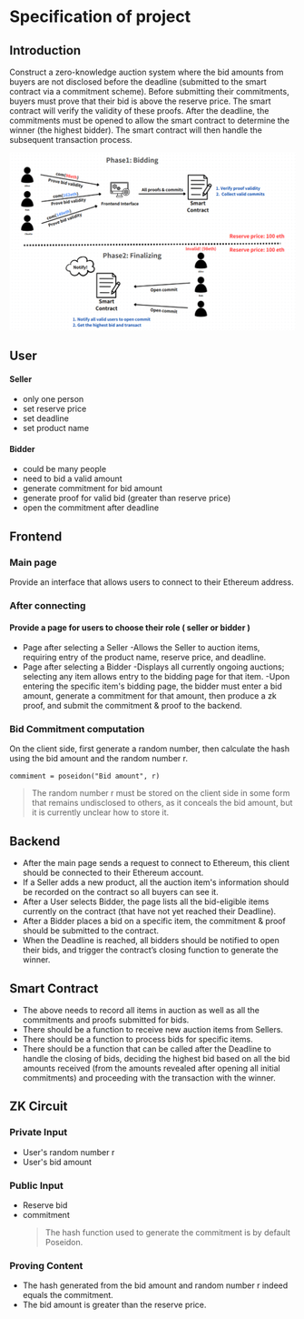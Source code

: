 # Specification of project

## Introduction

Construct a zero-knowledge auction system where the bid amounts from buyers are not disclosed before the deadline (submitted to the smart contract via a commitment scheme). Before submitting their commitments, buyers must prove that their bid is above the reserve price. The smart contract will verify the validity of these proofs. After the deadline, the commitments must be opened to allow the smart contract to determine the winner (the highest bidder). The smart contract will then handle the subsequent transaction process.

![image](./flow.png)

## User

#### Seller

-   only one person
-   set reserve price
-   set deadline
-   set product name

#### Bidder

-   could be many people
-   need to bid a valid amount
-   generate commitment for bid amount
-   generate proof for valid bid (greater than reserve price)
-   open the commitment after deadline

## Frontend

### Main page

Provide an interface that allows users to connect to their Ethereum address.

### After connecting

#### Provide a page for users to choose their role ( seller or bidder )

- Page after selecting a Seller
    -Allows the Seller to auction items, requiring entry of the product name, reserve price, and deadline.
- Page after selecting a Bidder
    -Displays all currently ongoing auctions; selecting any item allows entry to the bidding page for that item.
    -Upon entering the specific item's bidding page, the bidder must enter a bid amount, generate a commitment for that amount, then produce a zk proof, and submit the commitment & proof to the backend.   

### Bid Commitment computation

On the client side, first generate a random number, then calculate the hash using the bid amount and the random number r.

```c=
commiment = poseidon("Bid amount", r)
```

> The random number r must be stored on the client side in some form that remains undisclosed to others, as it conceals the bid amount, but it is currently unclear how to store it.

## Backend

- After the main page sends a request to connect to Ethereum, this client should be connected to their Ethereum account.
- If a Seller adds a new product, all the auction item's information should be recorded on the contract so all buyers can see it.
- After a User selects Bidder, the page lists all the bid-eligible items currently on the contract (that have not yet reached their Deadline).
- After a Bidder places a bid on a specific item, the commitment & proof should be submitted to the contract.
- When the Deadline is reached, all bidders should be notified to open their bids, and trigger the contract’s closing function to generate the winner.

## Smart Contract

- The above needs to record all items in auction as well as all the commitments and proofs submitted for bids.
- There should be a function to receive new auction items from Sellers.
- There should be a function to process bids for specific items.
- There should be a function that can be called after the Deadline to handle the closing of bids, deciding the highest bid based on all the bid amounts received (from the amounts revealed after opening all initial commitments) and proceeding with the transaction with the winner.

## ZK Circuit

### Private Input

-   User's random number r
-   User's bid amount

### Public Input

-   Reserve bid
-   commitment
    > The hash function used to generate the commitment is by default Poseidon.

### Proving Content

- The hash generated from the bid amount and random number r indeed equals the commitment.
- The bid amount is greater than the reserve price.